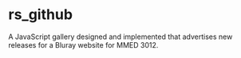 # rs_github

A JavaScript gallery designed and implemented that advertises new releases for a Bluray website for MMED 3012.

